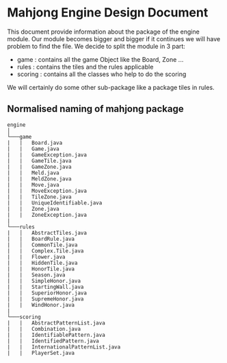 # Mahjong Engine Design Document

This document provide information about the package of the engine module.
Our module becomes bigger and bigger if it continues we will have problem to find the file.
We decide to split the module in 3 part:
* game : contains all the game Object like the Board, Zone ...
* rules : contains the tiles and the rules applicable
* scoring : contains all the classes who help to do the scoring

We will certainly do some other sub-package like a package tiles in rules.

## Normalised naming of mahjong package

```
engine  
│
└───game
|   |   Board.java
|   |   Game.java
|   |   GameException.java
|   |   GameTile.java
|   |   GameZone.java
|   |   Meld.java
|   |   MeldZone.java
|   |   Move.java
|   |   MoveException.java
|   |   TileZone.java
|   |   UniqueIdentifiable.java
|   |   Zone.java
|   |   ZoneException.java
|
└───rules
|   │   AbstractTiles.java
|   |   BoardRule.java
|   │   CommonTile.java
|   |   Complex.Tile.java
|   |   Flower.java
|   |   HiddenTile.java
|   |   HonorTile.java
|   |   Season.java
|   |   SimpleHonor.java
|   |   StartingWall.java
|   |   SuperiorHonor.java
|   |   SupremeHonor.java
|   |   WindHonor.java
|
└───scoring
|   |   AbstractPatternList.java
|   |   Combination.java
|   |   IdentifiablePattern.java
|   |   IdentifiedPattern.java
|   |   InternationalPatternList.java
|   |   PlayerSet.java
```